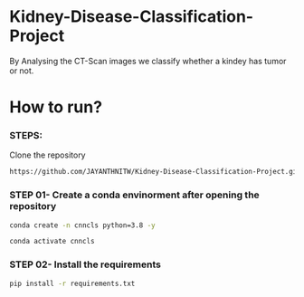 # Kidney-Disease-Classification-Project
By Analysing the CT-Scan images we classify whether a kindey has  tumor or not. 


# How to run?

### STEPS:

Clone the repository

```bash
https://github.com/JAYANTHNITW/Kidney-Disease-Classification-Project.git
```
### STEP 01- Create a conda envinorment after opening the repository

```bash
conda create -n cnncls python=3.8 -y
```

```bash
conda activate cnncls
```

### STEP 02- Install the requirements

```bash
pip install -r requirements.txt
```